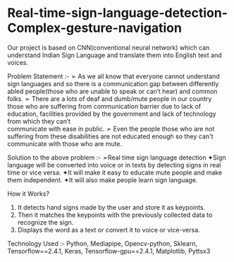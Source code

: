 # Real-time-sign-language-detection-Complex-gesture-navigation
Our project is based on CNN(conventional neural network) which can understand Indian Sign Language and translate them into English text and voices.

Problem Statement :-
➢ As we all know that everyone cannot understand sign languages and so there is a 
   communication gap between differently abled people(those who are unable to 
   speak or can’t hear) and common folks.
➢ There are a lots of deaf and dumb/mute people in our country those who are 
   suffering from communication barrier due to lack of education, facilities 
   provided by the government and lack of technology from which they can’t    
   communicate with ease in public.
➢ Even the people those who are not suffering from these disabilities are not
   educated enough so they can't communicate with those who are mute.

Solution to the above problem :-
➢Real time sign language detection
    ✦Sign language will be converted into voice or in 
       texts by detecting signs in real time or vice versa.
    ✦It will make it easy to educate mute people and make
       them independent.
     ✦It will also make people learn sign language.

How it Works?
1. It detects hand signs made by the user and store it as keypoints.
2. Then it matches the keypoints with the previously collected data to recognize the sign.
3. Displays the word as a text or convert it to voice or vice-versa.

Technology Used :- Python, Mediapipe, Opencv-python, Sklearn, Tensorflow==2.4.1, Keras, Tensorflow-gpu==2.4.1, Matplotlib, Pyttsx3




